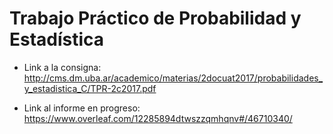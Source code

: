 # Trabajo Práctico de Probabilidad y Estadística

* Link a la consigna: http://cms.dm.uba.ar/academico/materias/2docuat2017/probabilidades_y_estadistica_C/TPR-2c2017.pdf

* Link al informe en progreso: https://www.overleaf.com/12285894dtwszzqmhqnv#/46710340/
